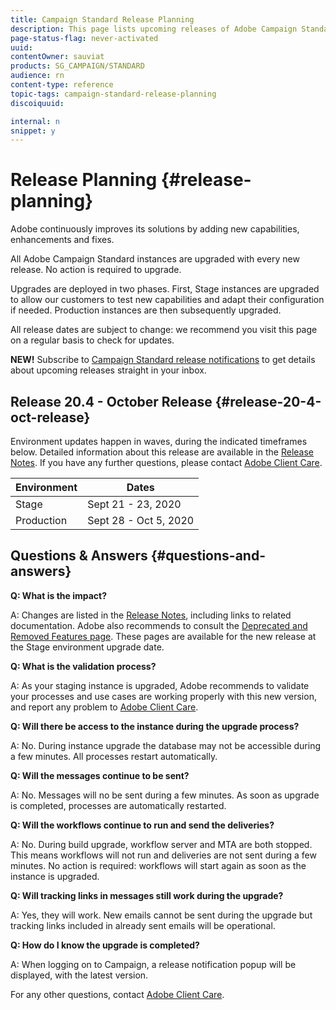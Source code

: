 ```yaml
---
title: Campaign Standard Release Planning
description: This page lists upcoming releases of Adobe Campaign Standard.
page-status-flag: never-activated
uuid: 
contentOwner: sauviat
products: SG_CAMPAIGN/STANDARD
audience: rn
content-type: reference
topic-tags: campaign-standard-release-planning
discoiquuid: 

internal: n
snippet: y
---
```


# Release Planning {#release-planning}

Adobe continuously improves its solutions by adding new capabilities, enhancements and fixes.

All Adobe Campaign Standard instances are upgraded with every new release. No action is required to upgrade.

Upgrades are deployed in two phases. First, Stage instances are upgraded to allow our customers to test new capabilities and adapt their configuration if needed. Production instances are then subsequently upgraded.

All release dates are subject to change: we recommend you visit this page on a regular basis to check for updates.

**NEW!** Subscribe to [Campaign Standard release notifications](http://amc-mkt-prod1-t.adobe-campaign.com/lp/LP25?service=%40rZ5cqp2DgNzrgz0alKPInakNbPSTeJYozZYnS7Wbs802u4GlISkHZX4omtK00nAU6xzZ6luEWQzr7kQ9pkCwJYumWkU) to get details about upcoming releases straight in your inbox.

## Release 20.4 - October Release {#release-20-4-oct-release}

Environment updates happen in waves, during the indicated timeframes below. Detailed information about this release are available in the [Release Notes](../../rn/using/release-notes.md). If you have any further questions, please contact [Adobe Client Care](https://helpx.adobe.com/enterprise/using/support-for-experience-cloud.html).

<table>
 <thead>
  <tr>
   <th> Environment<br /> </th>
   <th> Dates<br /> </th>
  </tr>
 </thead>
 <tbody>
  <tr>
   <td>Stage<br /> </td>
   <td>Sept 21 - 23, 2020<br /> </td>
  </tr>
  <tr>
   <td> Production<br /> </td>
   <td>Sept 28 - Oct 5, 2020<br /> </td>
  </tr>
 </tbody>
</table>



## Questions & Answers {#questions-and-answers}

**Q: What is the impact?**

A: Changes are listed in the [Release Notes](../../rn/using/release-notes.md), including links to related documentation. Adobe also recommends to consult the [Deprecated and Removed Features page](https://helpx.adobe.com/campaign/kb/acs-deprecated-and-removed-features.html). These pages are available for the new release at the Stage environment upgrade date.

**Q: What is the validation process?**

A: As your staging instance is upgraded, Adobe recommends to validate your processes and use cases are working properly with this new version, and report any problem to [Adobe Client Care](https://helpx.adobe.com/enterprise/using/support-for-experience-cloud.html).

**Q: Will there be access to the instance during the upgrade process?**

A: No. During instance upgrade the database may not be accessible during a few minutes. All processes restart automatically.

**Q: Will the messages continue to be sent?**

A: No. Messages will no be sent during a few minutes. As soon as upgrade is completed, processes are automatically restarted.

**Q: Will the workflows continue to run and send the deliveries?**

A: No. During build upgrade, workflow server and MTA are both stopped. This means workflows will not run and deliveries are not sent during a few minutes. No action is required: workflows will start again as soon as the instance is upgraded.

**Q: Will tracking links in messages still work during the upgrade?**

A: Yes, they will work. New emails cannot be sent during the upgrade but tracking links included in already sent emails will be operational.

**Q: How do I know the upgrade is completed?**

A: When logging on to Campaign, a release notification popup will be displayed, with the latest version.

For any other questions, contact [Adobe Client Care](https://helpx.adobe.com/enterprise/using/support-for-experience-cloud.html).

